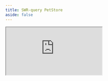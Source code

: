 ```yaml
---
title: SWR-query PetStore
aside: false
---
```


<iframe
  src="https://codesandbox.io/embed/github/kubb-labs/kubb/tree/v2/examples/swr?fontsize=14&module=%2Fsrc%2Fgen%2Fmodels%2FPerson.ts&theme=dark&view=editor"
   :style="{
    width: '100%',
    height: '700px',
    border: 0,
    borderRadius: '4px',
    overflow: 'hidden'
  }"
  title="simple"
  allow="accelerometer; ambient-light-sensor; camera; encrypted-media; geolocation; gyroscope; hid; microphone; midi; payment; usb; vr; xr-spatial-tracking"
  sandbox="allow-forms allow-modals allow-popups allow-presentation allow-same-origin allow-scripts"
/>

